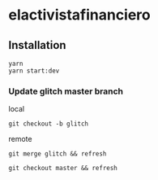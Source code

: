 # elactivistafinanciero

## Installation

```
yarn
yarn start:dev
```

### Update glitch master branch

local
```
git checkout -b glitch
```

remote
```
git merge glitch && refresh
```

```
git checkout master && refresh
```
